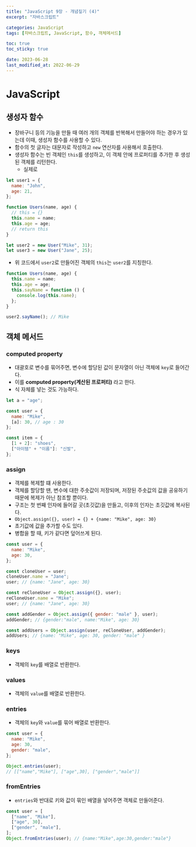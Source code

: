 ```yaml
---
title: "JavaScript 9장 - 개념짚기 (4)"
excerpt: "자바스크립트"

categories: JavaScript
tags: [자바스크립트, JavaScript, 함수, 객체메서드]

toc: true
toc_sticky: true

date: 2023-06-28
last_modified_at: 2022-06-29
---
```


# JavaScript

## 생성자 함수

- 장바구니 등의 기능을 만들 때 여러 개의 객체를 반복해서 만들어야 하는 경우가 있는데 이때, 생성자 함수를 사용할 수 있다.
- 함수의 첫 글자는 대문자로 작성하고 `new` 연산자를 사용해서 호출한다.
- 생성자 함수는 빈 객체인 `this`를 생성하고, 이 객체 안에 프로퍼티를 추가한 후 생성된 객체를 리턴한다.
  - 실제로

```js
let user1 = {
  name: "John",
  age: 21,
};

function Users(name, age) {
  // this = {}
  this.name = name;
  this.age = age;
  // return this
}

let user2 = new User("Mike", 31);
let user3 = new User("Jane", 25);
```

- 위 코드에서 `user2`로 만들어진 객체의 `this`는 `user2`를 지칭한다.

```js
function Users(name, age) {
  this.name = name;
  this.age = age;
  this.sayName = function () {
    console.log(this.name);
  };
}

user2.sayName(); // Mike
```

## 객체 메서드

### computed property

- 대괄호로 변수를 묶어주면, 변수에 할당된 값이 문자열이 아닌 객체에 `key`로 들어간다.
- 이를 **computed property(계산된 프로퍼티)** 라고 한다.
- 식 자체를 넣는 것도 가능하다.

```js
let a = "age";

const user = {
  name: "Mike",
  [a]: 30, // age : 30
};

const item = {
  [1 + 2]: "shoes",
  ["아이템" + "이름"]: "신발",
};
```

### assign

- 객체를 복제할 떄 사용한다.
- 객체를 할당할 땐, 변수에 대한 주솟값이 저장되며, 저장된 주솟값의 값을 공유하기 때문에 복제가 아닌 참조할 뿐이다.
- 구조는 첫 번째 인자에 들어갈 곳(초깃값)을 만들고, 이후의 인자는 초깃값에 복사된다.
- `Object.assign({}, user) = {} + {name: "Mike", age: 30}`
- 초기값에 값을 추가할 수도 있다.
- 병합을 할 때, 키가 같다면 덮어쓰게 된다.

```js
const user = {
  name: "Mike",
  age: 30,
};

const cloneUser = user;
cloneUser.name = "Jane";
user; // {name: "Jane", age: 30}

const reCloneUser = Object.assign({}, user);
reCloneUser.name = "Mike";
user; // {name: "Jane", age: 30}

const addGender = Object.assign({ gender: "male" }, user);
addGender; // {gender:"male", name:"Mike", age: 30}

const addUsers = Object.assign(user, reCloneUser, addGender);
addUsers; // {name: "Mike", age: 30, gender: "male" }
```

### keys

- 객체의 `key`를 배열로 반환한다.

### values

- 객체의 `value`를 배열로 반환한다.

### entries

- 객체의 `key`와 `value`를 묶어 배열로 반환한다.

```js
const user = {
  name: "Mike",
  age: 30,
  gender: "male",
};

Object.entries(user);
// [["name","Mike"], ["age",30], ["gender","male"]]
```

### fromEntries

- `entries`와 반대로 키와 값이 묶인 배열을 넣어주면 객체로 만들어준다.

```js
const user = [
  ["name", "Mike"],
  ["age", 30],
  ["gender", "male"],
];
Object.fromEntries(user); // {name:"Mike",age:30,gender:"male"}
```
